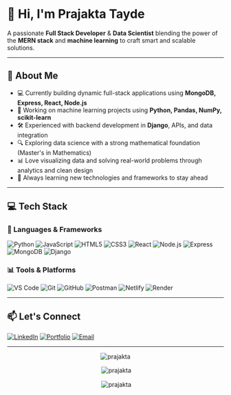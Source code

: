 # 👋 Hi, I'm Prajakta Tayde

A passionate **Full Stack Developer** & **Data Scientist** blending the power of the **MERN stack** and **machine learning** to craft smart and scalable solutions.

---

## 🚀 About Me

- 💻 Currently building dynamic full-stack applications using **MongoDB, Express, React, Node.js**
- 🧠 Working on machine learning projects using **Python, Pandas, NumPy, scikit-learn**
- 🛠️ Experienced with backend development in **Django**, APIs, and data integration
- 🔍 Exploring data science with a strong mathematical foundation (Master's in Mathematics)
- 📊 Love visualizing data and solving real-world problems through analytics and clean design
- 🌱 Always learning new technologies and frameworks to stay ahead

---

## 💻 Tech Stack

### 🚀 Languages & Frameworks

![Python](https://img.shields.io/badge/-Python-3776AB?style=flat&logo=python&logoColor=white)
![JavaScript](https://img.shields.io/badge/-JavaScript-F7DF1E?style=flat&logo=javascript&logoColor=black)
![HTML5](https://img.shields.io/badge/-HTML5-E34F26?style=flat&logo=html5&logoColor=white)
![CSS3](https://img.shields.io/badge/-CSS3-1572B6?style=flat&logo=css3&logoColor=white)
![React](https://img.shields.io/badge/-React-61DAFB?style=flat&logo=react&logoColor=black)
![Node.js](https://img.shields.io/badge/-Node.js-339933?style=flat&logo=node.js&logoColor=white)
![Express](https://img.shields.io/badge/-Express.js-000000?style=flat&logo=express&logoColor=white)
![MongoDB](https://img.shields.io/badge/-MongoDB-47A248?style=flat&logo=mongodb&logoColor=white)
![Django](https://img.shields.io/badge/-Django-092E20?style=flat&logo=django&logoColor=white)

### 📊 Tools & Platforms

![VS Code](https://img.shields.io/badge/-VSCode-007ACC?style=flat&logo=visual-studio-code&logoColor=white)
![Git](https://img.shields.io/badge/-Git-F05032?style=flat&logo=git&logoColor=white)
![GitHub](https://img.shields.io/badge/-GitHub-181717?style=flat&logo=github&logoColor=white)
![Postman](https://img.shields.io/badge/-Postman-FF6C37?style=flat&logo=postman&logoColor=white)
![Netlify](https://img.shields.io/badge/-Netlify-00C7B7?style=flat&logo=netlify&logoColor=white)
![Render](https://img.shields.io/badge/-Render-2A6ADF?style=flat&logo=render&logoColor=white)

---

## 📫 Let's Connect

[![LinkedIn](https://img.shields.io/badge/-LinkedIn-blue?style=flat&logo=linkedin&logoColor=white)](https://www.linkedin.com/in/prajakta-tayde/)
[![Portfolio](https://img.shields.io/badge/-Portfolio-orange?style=flat&logo=firefox&logoColor=white)]()
[![Email](https://img.shields.io/badge/-Email-red?style=flat&logo=gmail&logoColor=white)](mailto:prajaktatayde26@gmail.com)

---
  
<p align="center"><img align="center" src="https://github-readme-streak-stats.herokuapp.com?user=praju-1&theme=dark&border_radius=5" alt="prajakta" /></p>
<p align="center">&nbsp;<img align="center" src="https://github-readme-stats.vercel.app/api?username=praju-1&theme=tokyonight&show_icons=true&hide_border=false&count_private=true" alt="prajakta" /></p>
<p align="center">&nbsp;<img align="center" src="https://github-readme-stats.vercel.app/api/top-langs/?username=praju-1&theme=tokyonight&show_icons=true&hide_border=false&layout=compact" alt="prajakta" /></p>
